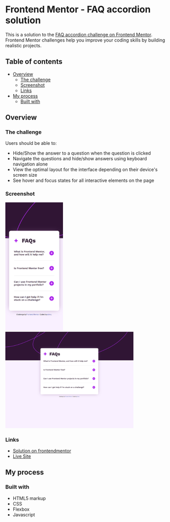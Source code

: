 # Frontend Mentor - FAQ accordion solution

This is a solution to the [FAQ accordion challenge on Frontend Mentor](https://www.frontendmentor.io/challenges/faq-accordion-wyfFdeBwBz). Frontend Mentor challenges help you improve your coding skills by building realistic projects. 

## Table of contents

- [Overview](#overview)
  - [The challenge](#the-challenge)
  - [Screenshot](#screenshot)
  - [Links](#links)
- [My process](#my-process)
  - [Built with](#built-with)

## Overview

### The challenge

Users should be able to:

- Hide/Show the answer to a question when the question is clicked
- Navigate the questions and hide/show answers using keyboard navigation alone
- View the optimal layout for the interface depending on their device's screen size
- See hover and focus states for all interactive elements on the page

### Screenshot

<img src="./assets/screenshots/faq-accordion-mobile.png" height=400>
<img src="./assets/screenshots/faq-accordion-desktop.png" width=400>

### Links

- [Solution on frontendmentor](https://www.frontendmentor.io/solutions/faq-accordion-with-html-css-and-js-oSRhMs3PtW)
- [Live Site](https://cohoc.github.io/frontendmentor/faq-accordion-main/)

## My process

### Built with

- HTML5 markup
- CSS
- Flexbox
- Javascript


